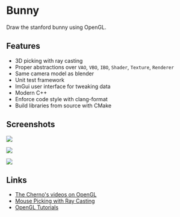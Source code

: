 # Bunny

Draw the stanford bunny using OpenGL. 

## Features 

- 3D picking with ray casting
- Proper abstractions over `VAO`, `VBO`, `IBO`, `Shader`, `Texture`, `Renderer`
- Same camera model as blender
- Unit test framework
- ImGui user interface for tweaking data
- Modern C++
- Enforce code style with clang-format
- Build libraries from source with CMake

## Screenshots

![](https://i.loli.net/2019/12/25/JSQPcYiatvTVEzH.png)

![](https://i.loli.net/2019/12/25/hCoq6KrZ8aPsN3v.png)

![](https://i.loli.net/2019/12/25/6SK43Pgjd1nZEOi.png)

## Links

- [The Cherno's videos on OpenGL](https://www.youtube.com/playlist?list=PLlrATfBNZ98foTJPJ_Ev03o2oq3-GGOS2)
- [Mouse Picking with Ray Casting](http://antongerdelan.net/opengl/raycasting.html)
- [OpenGL Tutorials](https://learnopengl.com/)